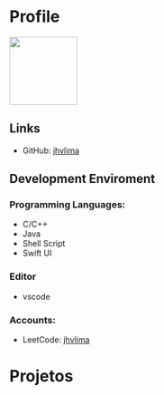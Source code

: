 # Profile
<img src="https://github.com/jhvlima.png" width="120" height="120">

## Links

- GitHub: [jhvlima](https://github.com/jhvlima)

## Development Enviroment

### Programming Languages:
- C/C++
- Java
- Shell Script
- Swift UI

### Editor
- vscode

### Accounts:

- LeetCode: [jhvlima](https://leetcode.com/jhvlima/)

# Projetos
